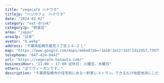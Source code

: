 ```yaml
---
title: "vegecafe ハナウタ"
titlejp: "ベジカフェ　ハナウタ"
date: "2024-03-02"
category: "eat-drink"
categoryJp: "飲食店"
area: "japan"
areaJp: "日本"
avator: "8.webp"
address: "千葉県船橋市夏見３丁目２４−２１"
map: "https://www.google.com/maps/embed?pb=!1m18!1m12!1m3!1d12957.739796715534!2d139.97675355783457!3d35.71552018334581!2m3!1f0!2f0!3f0!3m2!1i1024!2i768!4f13.1!3m3!1m2!1s0x60188066168805d7%3A0x3dc9fb3c94f33e4f!2z44OZ44K444Kr44OV44KnIOODj-ODiuOCpuOCvw!5e0!3m2!1sja!2sus!4v1709422423165!5m2!1sja!2sus"
telephone: "047-424-8442"
url: "https://vegecafe-hanauta.com/"
businessHour: "11:00 ~ 17:00 定休日: 火曜日、水曜日"
others: "全てヴィーガンです。"
description: "千葉県船橋市の住宅街にある一軒家レストラン。できるだけ地産地消にこだわった無農薬野菜で作る料理はヘルシー思考の方にオススメです。"
---
```

